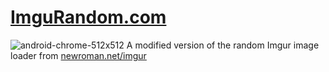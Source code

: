 # [ImguRandom.com](https://imgurandom.com)
![android-chrome-512x512](https://github.com/TKW905/ImguRandom/assets/5123258/d6ab2354-6b87-43e5-865d-0daeb2b73c61)
A modified version of the random Imgur image loader from [newroman.net/imgur](https://newroman.net/imgur)
